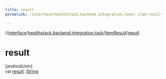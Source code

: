 ```yaml
---
title: result
permalink: /interface/healthstack.backend.integration.task/-item-result/result.html

---
```

//[interface](../../../index.html)/[healthstack.backend.integration.task](../index.html)/[ItemResult](index.html)/[result](result.html)



# result



[androidJvm]\
val [result](result.html): [String](https://kotlinlang.org/api/latest/jvm/stdlib/kotlin/-string/index.html)




